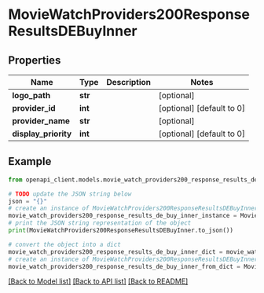 # MovieWatchProviders200ResponseResultsDEBuyInner


## Properties

Name | Type | Description | Notes
------------ | ------------- | ------------- | -------------
**logo_path** | **str** |  | [optional] 
**provider_id** | **int** |  | [optional] [default to 0]
**provider_name** | **str** |  | [optional] 
**display_priority** | **int** |  | [optional] [default to 0]

## Example

```python
from openapi_client.models.movie_watch_providers200_response_results_de_buy_inner import MovieWatchProviders200ResponseResultsDEBuyInner

# TODO update the JSON string below
json = "{}"
# create an instance of MovieWatchProviders200ResponseResultsDEBuyInner from a JSON string
movie_watch_providers200_response_results_de_buy_inner_instance = MovieWatchProviders200ResponseResultsDEBuyInner.from_json(json)
# print the JSON string representation of the object
print(MovieWatchProviders200ResponseResultsDEBuyInner.to_json())

# convert the object into a dict
movie_watch_providers200_response_results_de_buy_inner_dict = movie_watch_providers200_response_results_de_buy_inner_instance.to_dict()
# create an instance of MovieWatchProviders200ResponseResultsDEBuyInner from a dict
movie_watch_providers200_response_results_de_buy_inner_from_dict = MovieWatchProviders200ResponseResultsDEBuyInner.from_dict(movie_watch_providers200_response_results_de_buy_inner_dict)
```
[[Back to Model list]](../README.md#documentation-for-models) [[Back to API list]](../README.md#documentation-for-api-endpoints) [[Back to README]](../README.md)


